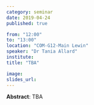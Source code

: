 ```yaml
---
category: seminar
date: 2019-04-24
published: true

from: "12:00"
to: "13:00"
location: "COM-G12-Main Lewin"
speaker: "Dr Tania Allard"
institute:
title: "TBA"

image:
slides_url:
---
```


**Abstract**: TBA
